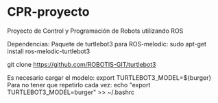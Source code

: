 # CPR-proyecto
Proyecto de Control y Programación de Robots utilizando ROS 


Dependencias:
Paquete de turtlebot3 para ROS-melodic:
sudo apt-get install ros-melodic-turtlebot3

git clone https://github.com/ROBOTIS-GIT/turtlebot3

Es necesario cargar el modelo:
export TURTLEBOT3_MODEL=${burger}
Para no tener que repetirlo cada vez:
echo "export TURTLEBOT3_MODEL=burger" >> ~/.bashrc
